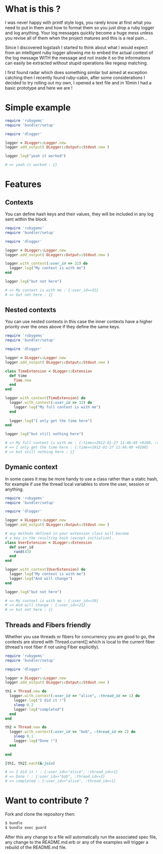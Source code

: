 # What is this ?

I was never happy with printf style logs, you rarely know at first what you need to put in them and how to format
them so you just drop a ruby logger and log anything. Your log messages quickly become a huge mess unless you
revise all of them when the project matures and this is a real pain...

Since I discovered logstash I started to think about what I would expect from an intelligent ruby logger allowing
me to embed the actual context of the log message WITH the message and not inside it so the informations can
easily be extracted without stupid operations like regexp matching.

I first found radar which does something similar but aimed at exception catching then I recently found ruby-cabin,
after some considerations I decided to try rolling out my own, I opened a text file and in 10min I had a basic
prototype and here we are !

# Simple example

```ruby
require 'rubygems'
require 'bundler/setup'

require 'dlogger'

logger = DLogger::Logger.new
logger.add_output( DLogger::Output::Stdout.new )

logger.log("yeah it worked")

# => yeah it worked : {}
```


# Features

## Contexts

You can define hash keys and their values, they will be included in any log
sent within the block.

``` ruby
require 'rubygems'
require 'bundler/setup'

require 'dlogger'

logger = DLogger::Logger.new
logger.add_output( DLogger::Output::Stdout.new )

logger.with_context(:user_id => 32) do
  logger.log("My context is with me")
end

logger.log("but not here")

# => My context is with me : {:user_id=>32}
# => but not here : {}

```

## Nested contexts

You can use nested contexts in this case the inner contexts have a higher priority over
the ones above if they define the same keys.

``` ruby
require 'rubygems'
require 'bundler/setup'

require 'dlogger'

logger = DLogger::Logger.new
logger.add_output( DLogger::Output::Stdout.new )

class TimeExtension < DLogger::Extension
  def time
    Time.now
  end
end

logger.with_context(TimeExtension) do
  logger.with_context(:user_id => 32) do
    logger.log("My full context is with me")
  end
  
  logger.log("I only get the time here")
end

logger.log("but still nothing here")

# => My full context is with me : {:time=>2012-01-27 11:46:49 +0100, :user_id=>32}
# => I only get the time here : {:time=>2012-01-27 11:46:49 +0100}
# => but still nothing here : {}

```


## Dymanic context

In some cases it may be more handy to use a class rather than a static hash, for
example if use the thread local variables to store the user, session or anything.

``` ruby
require 'rubygems'
require 'bundler/setup'

require 'dlogger'

logger = DLogger::Logger.new
logger.add_output( DLogger::Output::Stdout.new )

# any methods defined in your extension class will become
# a key in the resulting hash (except initialize).
class UserExtension < DLogger::Extension
  def user_id
    rand(43)
  end
end

logger.with_context(UserExtension) do
  logger.log("My context is with me")
  logger.log("And will change")
end

logger.log("but not here")

# => My context is with me : {:user_id=>39}
# => And will change : {:user_id=>21}
# => but not here : {}

```

## Threads and Fibers friendly

Whether you use threads or fibers for concurrency you are good to go, the contexts are
stored with Thread.current[] which is local to the current fiber (thread's root fiber if not using
Fiber explicitly).

``` ruby
require 'rubygems'
require 'bundler/setup'

require 'dlogger'

logger = DLogger::Logger.new
logger.add_output( DLogger::Output::Stdout.new )

th1 = Thread.new do
  logger.with_context(:user_id => "alice", :thread_id => 1) do
    logger.log("I did it !")
    sleep 0.2
    logger.log("completed")
  end
end

th2 = Thread.new do
  logger.with_context(:user_id => "bob", :thread_id => 2) do
    sleep 0.1
    logger.log("Done !")
  end
  
end

[th1, th2].each(&:join)

# => I did it ! : {:user_id=>"alice", :thread_id=>1}
# => Done ! : {:user_id=>"bob", :thread_id=>2}
# => completed : {:user_id=>"alice", :thread_id=>1}

```


# Want to contribute ?

Fork and clone the repository then:

``` bash
$ bundle
$ bundle exec guard
``` 

After this any change to a file will automatically run the associated spec file, any change
to the README.md.erb or any of the examples will trigger a rebuild of the README.md file.

